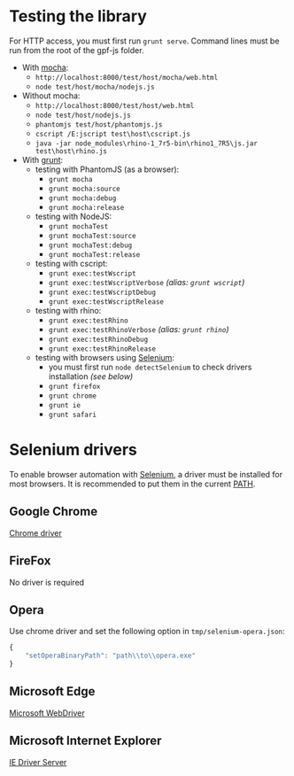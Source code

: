 # Testing the library

For HTTP access, you must first run `grunt serve`.
Command lines must be run from the root of the gpf-js folder.

* With [mocha](https://mochajs.org/):
    * `http://localhost:8000/test/host/mocha/web.html`
    * `node test/host/mocha/nodejs.js`
* Without mocha:
    * `http://localhost:8000/test/host/web.html`
    * `node test/host/nodejs.js`
    * `phantomjs test/host/phantomjs.js`
    * `cscript /E:jscript test\host\cscript.js`
    * `java -jar node_modules\rhino-1_7r5-bin\rhino1_7R5\js.jar test\host\rhino.js`
* With [grunt](http://gruntjs.com/):
    * testing with PhantomJS (as a browser):
        * `grunt mocha`
        * `grunt mocha:source`
        * `grunt mocha:debug`
        * `grunt mocha:release`
    * testing with NodeJS:
        * `grunt mochaTest`
        * `grunt mochaTest:source`
        * `grunt mochaTest:debug`
        * `grunt mochaTest:release`
    * testing with cscript:
        * `grunt exec:testWscript`
        * `grunt exec:testWscriptVerbose` *(alias: `grunt wscript`)*
        * `grunt exec:testWscriptDebug`
        * `grunt exec:testWscriptRelease`
    * testing with rhino:
        * `grunt exec:testRhino`
        * `grunt exec:testRhinoVerbose` *(alias: `grunt rhino`)*
        * `grunt exec:testRhinoDebug`
        * `grunt exec:testRhinoRelease`
    * testing with browsers using [Selenium](http://www.seleniumhq.org/):
        * you must first run `node detectSelenium` to check drivers installation *(see below)*
        * `grunt firefox`
        * `grunt chrome`
        * `grunt ie`
        * `grunt safari`

# Selenium drivers

To enable browser automation with [Selenium](http://www.seleniumhq.org/), a driver must be installed for most browsers.
It is recommended to put them in the current [PATH](https://en.wikipedia.org/wiki/PATH_%28variable%29).

## Google Chrome

[Chrome driver](https://sites.google.com/a/chromium.org/chromedriver/downloads)

## FireFox

No driver is required

## Opera

Use chrome driver and set the following option in `tmp/selenium-opera.json`:

```JavaScript
{
    "setOperaBinaryPath": "path\\to\\opera.exe"
}
```

## Microsoft Edge

[Microsoft WebDriver](https://www.microsoft.com/en-us/download/details.aspx?id=48212)

## Microsoft Internet Explorer

[IE Driver Server](https://selenium-release.storage.googleapis.com/2.52/IEDriverServer_x64_2.52.2.zip)
